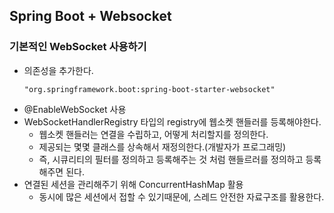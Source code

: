 ## Spring Boot + Websocket


### 기본적인 WebSocket 사용하기
- 의존성을 추가한다.
    ```
    "org.springframework.boot:spring-boot-starter-websocket"
    ```
- @EnableWebSocket 사용
- WebSocketHandlerRegistry 타입의 registry에 웹소켓 핸들러를 등록해야한다.
  - 웹소켓 핸들러는 연결을 수립하고, 어떻게 처리할지를 정의한다.
  - 제공되는 몇몇 클래스를 상속해서 재정의한다.(개발자가 프로그래밍)
  - 즉, 시큐리티의 필터를 정의하고 등록해주는 것 처럼 핸들르러를 정의하고 등록해주면 된다.
- 연결된 세션을 관리해주기 위해 ConcurrentHashMap 활용
  - 동시에 많은 세션에서 접할 수 있기때문에, 스레드 안전한 자료구조를 활용한다.

